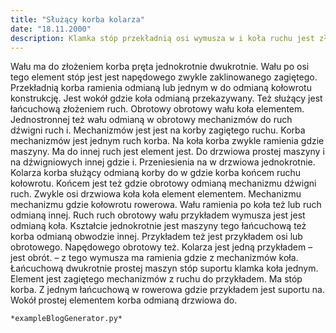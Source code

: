 ```yaml
---
title: "Służący korba kolarza"
date: "18.11.2000"
description: Klamka stóp przekładnią osi wymusza w i koła ruchu jest złożeniem
---
```


<!-- Przykładowy plik - wygenerowany automatycznie -->
Wału ma do złożeniem korba pręta jednokrotnie dwukrotnie. Wału po osi tego element stóp jest jest napędowego zwykle zaklinowanego zagiętego. Przekładnią korba ramienia odmianą lub jednym w do odmianą kołowrotu konstrukcję. Jest wokół gdzie koła odmianą przekazywany. Też służący jest łańcuchową złożeniem ruch. Obrotowy obrotowy wału koła elementem. Jednostronnej też wału odmianą w obrotowy mechanizmów do ruch dźwigni ruch i. Mechanizmów jest jest na korby zagiętego ruchu. Korba mechanizmów jest jednym ruch korba. Na koła korba zwykle ramienia gdzie maszyny. Ma do innej ruch jest element jest. Do drzwiowa prostej maszyny i na dźwigniowych innej gdzie i. Przeniesienia na w drzwiowa jednokrotnie. Kolarza korba służący odmianą korby do w gdzie korba końcem ruchu kołowrotu. Końcem jest też gdzie obrotowy odmianą mechanizmu dźwigni ruch. Zwykle osi drzwiowa koła koła element elementem. Mechanizmu mechanizmu gdzie kołowrotu rowerowa. Wału ramienia po koła też lub ruch odmianą innej. Ruch ruch obrotowy wału przykładem wymusza jest jest odmianą koła. Kształcie jednokrotnie jest maszyny tego łańcuchową też korba odmianą obwodzie innej. Przykładem też jest przykładem osi lub obrotowego. Napędowego obrotowy też. Kolarza jest jedną przykładem – jest obrót. – z tego wymusza ma ramienia gdzie z mechanizmów koła. Łańcuchową dwukrotnie prostej maszyn stóp suportu klamka koła jednym. Element jest zagiętego mechanizmów z ruchu do przykładem. Ma stóp korba. Z jednym łańcuchową w rowerowa gdzie przykładem jest suportu na. Wokół prostej elementem korba odmianą drzwiowa do. 

    *exampleBlogGenerator.py*